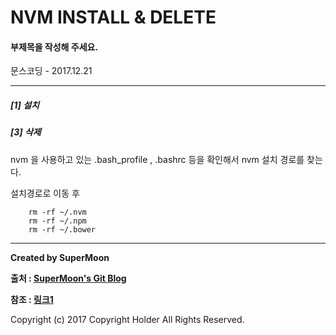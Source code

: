 # NVM INSTALL & DELETE

#### 부제목을 작성해 주세요.

<div class="pull-right"> 문스코딩 - 2017.12.21 </div>

---


##### [1] 설치

##### [3] 삭제

nvm 을 사용하고 있는 .bash_profile , .bashrc 등을 확인해서 nvm 설치 경로를 찾는다.

설치경로로 이동 후
```
    rm -rf ~/.nvm
    rm -rf ~/.npm
    rm -rf ~/.bower
```

---

**Created by SuperMoon**

**출처 : [SuperMoon's Git Blog](https://github.com/jm921106)**

**참조 : [링크1]()**

Copyright (c) 2017 Copyright Holder All Rights Reserved.
